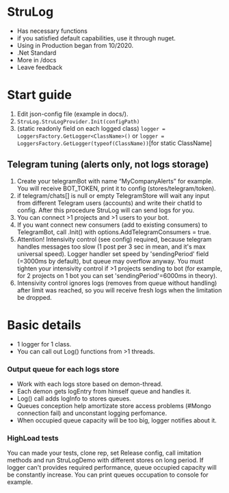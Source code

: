 # StruLog
- Has necessary functions
- if you satisfied default capabilities, use it through nuget.
- Using in Production began from 10/2020.
- .Net Standard
- More in /docs
- Leave feedback

# Start guide
1. Edit json-config file (example in docs/).
2. `StruLog.StruLogProvider.Init(configPath)`
3. (static readonly field on each logged class) `logger = LoggersFactory.GetLogger<ClassName>()` or `logger = LoggersFactory.GetLogger(typeof(ClassName))`[for static ClassName]

## Telegram tuning (alerts only, not logs storage)
1. Create your telegramBot with name “MyCompanyAlerts” for example. You will receive BOT_TOKEN, print it to config (stores/telegram/token).
2. if telegram/chats[] is null or empty TelegramStore will wait any input from different Telegram users (accounts) and write their chatId to config. After this procedure StruLog will can send logs for you.
3. You can connect >1 projects and >1 users to your bot.
4. If you want connect new consumers (add to existing consumers) to TelegramBot, call .Init() with options.AddTelegramConsumers = true.
5. Attention! Intensivity control (see config) required, because telegram handles messages too slow (1 post per 3 sec in mean, and it's max universal speed). Logger handler set speed by 'sendingPeriod' field (=3000ms by default), but queue may overflow anyway. You must tighten your intensivity control if >1 projects sending to bot (for example, for 2 projects on 1 bot you can set 'sendingPeriod'=6000ms in theory).
6. Intensivity control ignores logs (removes from queue without handling) after limit was reached, so you will receive fresh logs when the limitation be dropped.

# Basic details
- 1 logger for 1 class.
- You can call out Log() functions from >1 threads.

### Output queue for each logs store
- Work with each logs store based on demon-thread.
- Each demon gets logEntry from himself queue and handles it. 
- Log() call adds logInfo to stores queues. 
- Queues conception help amortizate store access problems (#Mongo connection fail) and unconstant logging perfomance.
- When occupied queue capacity will be too big, logger notifies about it.

### HighLoad tests
You can made your tests, clone rep, set Release config, call imitation methods and run StruLogDemo with different stores on long period. If logger can't provides required performance, queue occupied capacity will be constantly increase. You can print queues occupation to console for example.
